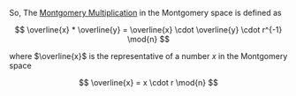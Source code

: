 So, The [Montgomery Multiplication](https://en.algorithmica.org/hpc/number-theory/montgomery/) in the Montgomery space is defined as

$$
\overline{x} * \overline{y} = \overline{x} \cdot \overline{y} \cdot r^{-1} \mod{n}
$$

where $\overline{x}$ is the representative of a number $x$ in the Montgomery space

$$
\overline{x} = x \cdot r \mod{n}
$$


